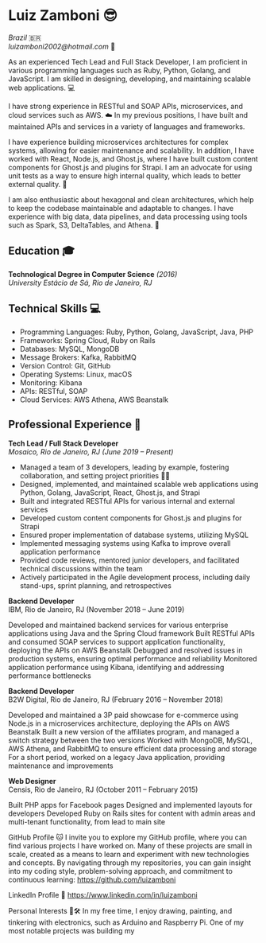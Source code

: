# Luiz Zamboni 😎
_Brazil_ 🇧🇷  
_luizamboni2002@hotmail.com_ 📧

As an experienced Tech Lead and Full Stack Developer, I am proficient in various programming languages such as Ruby, Python, Golang, and JavaScript. I am skilled in designing, developing, and maintaining scalable web applications. 💻 

I have strong experience in RESTful and SOAP APIs, microservices, and cloud services such as AWS. ☁️ In my previous positions, I have built and maintained APIs and services in a variety of languages and frameworks.

I have experience building microservices architectures for complex systems, allowing for easier maintenance and scalability. In addition, I have worked with React, Node.js, and Ghost.js, where I have built custom content components for Ghost.js and plugins for Strapi. I am an advocate for using unit tests as a way to ensure high internal quality, which leads to better external quality. 🔬

I am also enthusiastic about hexagonal and clean architectures, which help to keep the codebase maintainable and adaptable to changes. I have experience with big data, data pipelines, and data processing using tools such as Spark, S3, DeltaTables, and Athena. 🌟

## Education 🎓
**Technological Degree in Computer Science** _(2016)_  
_University Estácio de Sá, Rio de Janeiro, RJ_

## Technical Skills 💻
- Programming Languages: Ruby, Python, Golang, JavaScript, Java, PHP
- Frameworks: Spring Cloud, Ruby on Rails
- Databases: MySQL, MongoDB
- Message Brokers: Kafka, RabbitMQ
- Version Control: Git, GitHub
- Operating Systems: Linux, macOS
- Monitoring: Kibana
- APIs: RESTful, SOAP
- Cloud Services: AWS Athena, AWS Beanstalk

## Professional Experience 💼
**Tech Lead / Full Stack Developer**  
_Mosaico, Rio de Janeiro, RJ (June 2019 – Present)_
- Managed a team of 3 developers, leading by example, fostering collaboration, and setting project priorities 👨‍💻
- Designed, implemented, and maintained scalable web applications using Python, Golang, JavaScript, React, Ghost.js, and Strapi
- Built and integrated RESTful APIs for various internal and external services
- Developed custom content components for Ghost.js and plugins for Strapi
- Ensured proper implementation of database systems, utilizing MySQL
- Implemented messaging systems using Kafka to improve overall application performance
- Provided code reviews, mentored junior developers, and facilitated technical discussions within the team
- Actively participated in the Agile development process, including daily stand-ups, sprint planning, and retrospectives

**Backend Developer**  
IBM, Rio de Janeiro, RJ (November 2018 – June 2019)

Developed and maintained backend services for various enterprise applications using Java and the Spring Cloud framework
Built RESTful APIs and consumed SOAP services to support application functionality, deploying the APIs on AWS Beanstalk
Debugged and resolved issues in production systems, ensuring optimal performance and reliability
Monitored application performance using Kibana, identifying and addressing performance bottlenecks

**Backend Developer**  
B2W Digital, Rio de Janeiro, RJ (February 2016 – November 2018)

Developed and maintained a 3P paid showcase for e-commerce using Node.js in a microservices architecture, deploying the APIs on AWS Beanstalk
Built a new version of the affiliates program, and managed a switch strategy between the two versions
Worked with MongoDB, MySQL, AWS Athena, and RabbitMQ to ensure efficient data processing and storage
For a short period, worked on a legacy Java application, providing maintenance and improvements

**Web Designer**  
Censis, Rio de Janeiro, RJ (October 2011 – February 2015)

Built PHP apps for Facebook pages
Designed and implemented layouts for developers
Developed Ruby on Rails sites for content with admin areas and multi-tenant functionality, from lead to main site

GitHub Profile 🐱
I invite you to explore my GitHub profile, where you can find various projects I have worked on. Many of these projects are small in scale, created as a means to learn and experiment with new technologies and concepts. By navigating through my repositories, you can gain insight into my coding style, problem-solving approach, and commitment to continuous learning:
https://github.com/luizamboni

LinkedIn Profile 💼
https://www.linkedin.com/in/luizamboni

Personal Interests 🎨🛠️
In my free time, I enjoy drawing, painting, and tinkering with electronics, such as Arduino and Raspberry Pi. One of my most notable projects was building my

